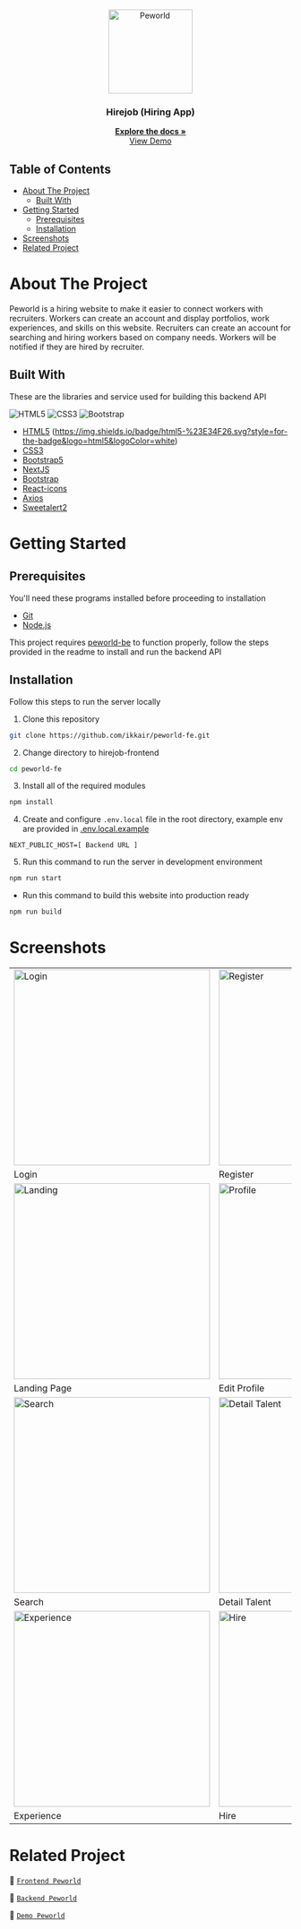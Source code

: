 <br />
<p align="center">
  <div align="center">
    <img height="150" src="#" alt="Peworld" border="0"/>
  </div>
  <h3 align="center">Hirejob (Hiring App)</h3>
  <p align="center">
    <a href="https://github.com/ikkair/peworld-fe"><strong>Explore the docs »</strong></a>
    <br />
    <a href="https://peworld-fe-ikkair.vercel.app/">View Demo</a>
  </p>
</p>

## Table of Contents

- [About The Project](#about-the-project)
  - [Built With](#built-with)
- [Getting Started](#getting-started)
  - [Prerequisites](#prerequisites)
  - [Installation](#installation)
- [Screenshots](#screenshots)
- [Related Project](#related-project)

# About The Project

Peworld is a hiring website to make it easier to connect workers with recruiters. Workers can create an account and display portfolios, work experiences, and skills on this website. Recruiters can create an account for searching and hiring workers based on company needs. Workers will be notified if they are hired by recruiter.

## Built With

These are the libraries and service used for building this backend API


![HTML5](https://img.shields.io/badge/html5-%23E34F26.svg?style=for-the-badge&logo=html5&logoColor=white&&https://www.w3schools.com/html/) ![CSS3](https://img.shields.io/badge/css3-%231572B6.svg?style=for-the-badge&logo=css3&logoColor=white) ![Bootstrap](https://img.shields.io/badge/bootstrap-%23563D7C.svg?style=for-the-badge&logo=bootstrap&logoColor=white)

- [HTML5]( https://img.shields.io/badge/html5-%23E34F26.svg?style=for-the-badge&logo=html5&logoColor=white) (https://img.shields.io/badge/html5-%23E34F26.svg?style=for-the-badge&logo=html5&logoColor=white)
- [CSS3](https://www.w3schools.com/css/) 
- [Bootstrap5](https://getbootstrap.com/)
- [NextJS](https://nextjs.org/)
- [Bootstrap](https://getbootstrap.com/)
- [React-icons](https://react-icons.github.io/react-icons/)
- [Axios](https://axios-http.com)
- [Sweetalert2](https://sweetalert2.github.io)

# Getting Started

## Prerequisites

You'll need these programs installed before proceeding to installation

- [Git](https://git-scm.com/downloads)
- [Node.js](https://nodejs.org/en/download)

This project requires [peworld-be](https://github.com/ikkair/peworld-be) to function properly, follow the steps provided in the readme to install and run the backend API

## Installation

Follow this steps to run the server locally

1. Clone this repository

```sh
git clone https://github.com/ikkair/peworld-fe.git
```

2. Change directory to hirejob-frontend

```sh
cd peworld-fe
```

3. Install all of the required modules

```sh
npm install
```

4. Create and configure `.env.local` file in the root directory, example env are provided in [.env.local.example](./.env.local.example)

```env
NEXT_PUBLIC_HOST=[ Backend URL ]
```

5. Run this command to run the server in development environment

```sh
npm run start
```

- Run this command to build this website into production ready

```sh
npm run build
```

# Screenshots

<table>
 <tr>
    <td><img width="350px" src="./public/docs/Peworld Login.png" border="0" alt="Login" /></td>
    <td> <img width="350px" src="./public/docs/Peworld Register.png" border="0"  alt="Register" /></td>
  </tr>
  <tr>
    <td>Login</td>
    <td>Register</td>
  </tr>
  <tr>
    <td><img width="350px" src="./public/docs/Peworld Landing.png" border="0" alt="Landing" /></td>
    <td><img width="350px" src="./public/docs/Peworld Edit Profile.png" border="0" alt="Profile" /> </td>
  </tr>
   <tr>
    <td>Landing Page</td>
    <td>Edit Profile</td>
  </tr>
  <tr>
    <td><img width="350px" src="./public/docs/Peworld Search.png" border="0" alt="Search" /></td>
    <td><img width="350px" src="./public/docs/Peworld Detail Talent.jpg" border="0" alt="Detail Talent" /> </td>
  </tr>
   <tr>
    <td>Search</td>
    <td>Detail Talent</td>
  </tr>
  <tr>
    <td><img width="350px" src="./public/docs/Peworld Experience.png" border="0" alt="Experience" /></td>
    <td><img width="350px" src="./public/docs/Peworld Hire.png" border="0" alt="Hire" /> </td>
  </tr>
   <tr>
    <td>Experience</td>
    <td>Hire</td>
  </tr>
</table>

# Related Project

:rocket: [`Frontend Peworld`](https://github.com/ikkair/peworld-fe)

:rocket: [`Backend Peworld`](https://github.com/ikkair/peworld-be)

:rocket: [`Demo Peworld`](https://peworld-fe-ikkair.vercel.app/)
